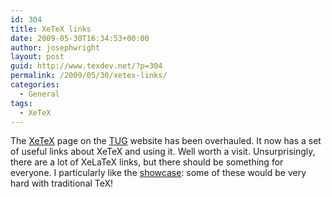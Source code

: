 ```yaml
---
id: 304
title: XeTeX links
date: 2009-05-30T16:34:53+00:00
author: josephwright
layout: post
guid: http://www.texdev.net/?p=304
permalink: /2009/05/30/xetex-links/
categories:
  - General
tags:
  - XeTeX
---
```

The [XeTeX](https://tug.org/xetex/) page on the [TUG](http://www.tug.org) website has been overhauled. It now has a set of useful links about XeTeX and using it. Well worth a visit. Unsurprisingly, there are a lot of XeLaTeX links, but there should be something for everyone. I particularly like the [showcase](https://tug.org/mactex/src/Demos/XeTeX-showcase/): some of these would be very hard with traditional TeX!
